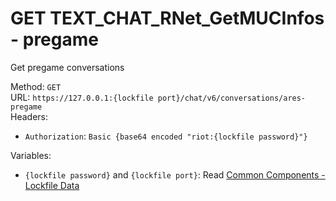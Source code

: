 # GET TEXT_CHAT_RNet_GetMUCInfos - pregame

Get pregame conversations  


Method: `GET`  
URL: `https://127.0.0.1:{lockfile port}/chat/v6/conversations/ares-pregame`  
Headers:
 - `Authorization`: `Basic {base64 encoded "riot:{lockfile password}"}`

Variables:
 - `{lockfile password}` and `{lockfile port}`: Read [Common Components - Lockfile Data](..\common-components.md#lockfile-data)

